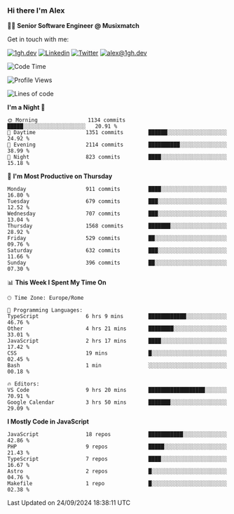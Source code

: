 ### Hi there I'm Alex

👨‍💻 __Senior Software Engineer @ Musixmatch__

Get in touch with me:

[![1gh.dev](https://img.shields.io/static/v1?label=1gh.dev&message=%20&color=red&logo=&style=flat-square&logoColor=white)](https://www.1gh.dev/)
[![Linkedin](https://img.shields.io/static/v1?label=Linkedin&message=%20&color=blue&logo=Linkedin&style=flat-square&logoColor=white)](https://linkedin.com/in/alexghirelli)
[![Twitter](https://img.shields.io/static/v1?label=Twitter&message=%20&color=blue&logo=Twitter&style=flat-square&logoColor=white)](https://twitter.com/alexGhirelli)
[![alex@1gh.dev](https://img.shields.io/static/v1?label=alex@1gh.dev&message=%20&color=red&logo=gmail&style=flat-square&logoColor=white)](mailto:alex@1gh.dev)

<!--START_SECTION:waka-->
![Code Time](http://img.shields.io/badge/Code%20Time-8%2C122%20hrs%203%20mins-blue)

![Profile Views](http://img.shields.io/badge/Profile%20Views-0-blue)

![Lines of code](https://img.shields.io/badge/From%20Hello%20World%20I%27ve%20Written-25.8%20million%20lines%20of%20code-blue)

**I'm a Night 🦉** 

```text
🌞 Morning                1134 commits        █████░░░░░░░░░░░░░░░░░░░░   20.91 % 
🌆 Daytime                1351 commits        ██████░░░░░░░░░░░░░░░░░░░   24.92 % 
🌃 Evening                2114 commits        ██████████░░░░░░░░░░░░░░░   38.99 % 
🌙 Night                  823 commits         ████░░░░░░░░░░░░░░░░░░░░░   15.18 % 
```
📅 **I'm Most Productive on Thursday** 

```text
Monday                   911 commits         ████░░░░░░░░░░░░░░░░░░░░░   16.80 % 
Tuesday                  679 commits         ███░░░░░░░░░░░░░░░░░░░░░░   12.52 % 
Wednesday                707 commits         ███░░░░░░░░░░░░░░░░░░░░░░   13.04 % 
Thursday                 1568 commits        ███████░░░░░░░░░░░░░░░░░░   28.92 % 
Friday                   529 commits         ██░░░░░░░░░░░░░░░░░░░░░░░   09.76 % 
Saturday                 632 commits         ███░░░░░░░░░░░░░░░░░░░░░░   11.66 % 
Sunday                   396 commits         ██░░░░░░░░░░░░░░░░░░░░░░░   07.30 % 
```


📊 **This Week I Spent My Time On** 

```text
🕑︎ Time Zone: Europe/Rome

💬 Programming Languages: 
TypeScript               6 hrs 9 mins        ████████████░░░░░░░░░░░░░   46.76 % 
Other                    4 hrs 21 mins       ████████░░░░░░░░░░░░░░░░░   33.01 % 
JavaScript               2 hrs 17 mins       ████░░░░░░░░░░░░░░░░░░░░░   17.42 % 
CSS                      19 mins             █░░░░░░░░░░░░░░░░░░░░░░░░   02.45 % 
Bash                     1 min               ░░░░░░░░░░░░░░░░░░░░░░░░░   00.18 % 

🔥 Editors: 
VS Code                  9 hrs 20 mins       ██████████████████░░░░░░░   70.91 % 
Google Calendar          3 hrs 50 mins       ███████░░░░░░░░░░░░░░░░░░   29.09 % 
```

**I Mostly Code in JavaScript** 

```text
JavaScript               18 repos            ███████████░░░░░░░░░░░░░░   42.86 % 
PHP                      9 repos             █████░░░░░░░░░░░░░░░░░░░░   21.43 % 
TypeScript               7 repos             ████░░░░░░░░░░░░░░░░░░░░░   16.67 % 
Astro                    2 repos             █░░░░░░░░░░░░░░░░░░░░░░░░   04.76 % 
Makefile                 1 repo              █░░░░░░░░░░░░░░░░░░░░░░░░   02.38 % 
```




 Last Updated on 24/09/2024 18:38:11 UTC
<!--END_SECTION:waka-->
